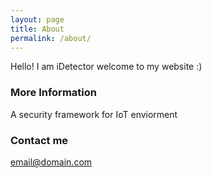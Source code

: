 ```yaml
---
layout: page
title: About
permalink: /about/
---
```


Hello! I am iDetector welcome to my website :) 

### More Information

A security framework for IoT enviorment 

### Contact me

[email@domain.com](mailto:iDetectorphd20@domain.com)
